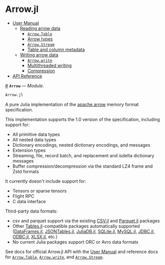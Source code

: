 
<a id='Arrow.jl'></a>

<a id='Arrow.jl-1'></a>

# Arrow.jl

- [User Manual](manual.md#User-Manual)
    - [Reading arrow data](manual.md#Reading-arrow-data)
        - [`Arrow.Table`](manual.md#Arrow.Table)
        - [Arrow types](manual.md#Arrow-types)
        - [`Arrow.Stream`](manual.md#Arrow.Stream)
        - [Table and column metadata](manual.md#Table-and-column-metadata)
    - [Writing arrow data](manual.md#Writing-arrow-data)
        - [`Arrow.write`](manual.md#Arrow.write)
        - [Multithreaded writing](manual.md#Multithreaded-writing)
        - [Compression](manual.md#Compression)
- [API Reference](reference.md#API-Reference)

<a id='Arrow' href='#Arrow'>#</a>
**`Arrow`** &mdash; *Module*.



```julia
Arrow.jl
```

A pure Julia implementation of the [apache arrow](https://arrow.apache.org/) memory format specification.

This implementation supports the 1.0 version of the specification, including support for:

  * All primitive data types
  * All nested data types
  * Dictionary encodings, nested dictionary encodings, and messages
  * Extension types
  * Streaming, file, record batch, and replacement and isdelta dictionary messages
  * Buffer compression/decompression via the standard LZ4 frame and Zstd formats

It currently doesn't include support for:

  * Tensors or sparse tensors
  * Flight RPC
  * C data interface

Third-party data formats:

  * csv and parquet support via the existing [CSV.jl](https://github.com/JuliaData/CSV.jl) and [Parquet.jl](https://github.com/JuliaIO/Parquet.jl) packages
  * Other [Tables.jl](https://github.com/JuliaData/Tables.jl)-compatible packages automatically supported ([DataFrames.jl](https://github.com/JuliaData/DataFrames.jl), [JSONTables.jl](https://github.com/JuliaData/JSONTables.jl), [JuliaDB.jl](https://github.com/JuliaData/JuliaDB.jl), [SQLite.jl](https://github.com/JuliaDatabases/SQLite.jl), [MySQL.jl](https://github.com/JuliaDatabases/MySQL.jl), [JDBC.jl](https://github.com/JuliaDatabases/JDBC.jl), [ODBC.jl](https://github.com/JuliaDatabases/ODBC.jl), [XLSX.jl](https://github.com/felipenoris/XLSX.jl), etc.)
  * No current Julia packages support ORC or Avro data formats

See docs for official Arrow.jl API with the [User Manual](manual.md#User-Manual) and reference docs for [`Arrow.Table`](reference.md#Arrow.Table), [`Arrow.write`](reference.md#Arrow.write), and [`Arrow.Stream`](reference.md#Arrow.Stream).

